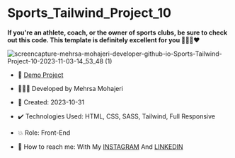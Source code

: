 # Sports_Tailwind_Project_10
  
**If you're an athlete, coach, or the owner of sports clubs, be sure to check out this code. This template is definitely excellent for you 🤸🏻‍♀️♥️**       

![screencapture-mehrsa-mohajeri-developer-github-io-Sports-Tailwind-Project-10-2023-11-03-14_53_48 (1)](https://github.com/Mehrsa-Mohajeri-Developer/Sports_Tailwind_Project_10/assets/145048780/e9c57bc0-9741-4cfb-a845-ff01b074dce0)

     
- 🔗 [Demo Project](https://mehrsamohajeri.github.io/Sports_Tailwind_Project_10/)
  
- 👩🏻‍💻 Developed by Mehrsa Mohajeri 

- 📆 Created: 2023-10-31

- ✔️ Technologies Used: HTML, CSS, SASS, Tailwind, Full Responsive

- 💥 Role: Front-End

- 📲 How to reach me: With My [INSTAGRAM](https://www.instagram.com/mehrsa_mohajeri_developer) And [LINKEDIN](https://www.linkedin.com/in/mehrsa-mohajeri-developer)

